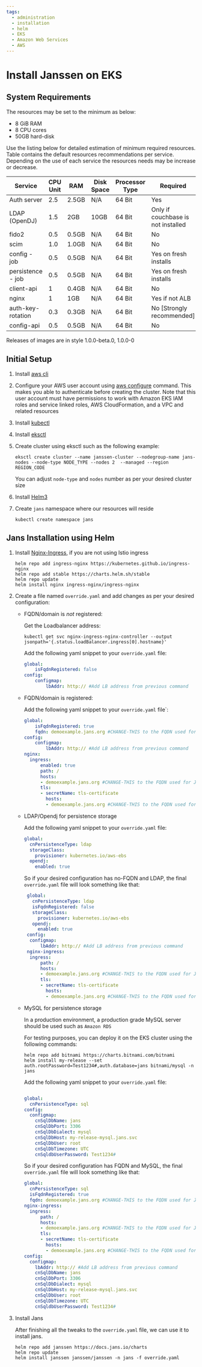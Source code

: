 ```yaml
---
tags:
  - administration
  - installation
  - helm
  - EKS
  - Amazon Web Services
  - AWS
---
```


# Install Janssen on EKS

## System Requirements

The resources may be set to the minimum as below:

- 8 GiB RAM
- 8 CPU cores
- 50GB hard-disk

Use the listing below for detailed estimation of minimum required resources. Table contains the default resources recommendations per service. Depending on the use of each service the resources needs may be increase or decrease.

| Service           | CPU Unit | RAM   | Disk Space | Processor Type | Required                           |
|-------------------|----------|-------|------------|----------------|------------------------------------|
| Auth server       | 2.5      | 2.5GB | N/A        | 64 Bit         | Yes                                |
| LDAP (OpenDJ)     | 1.5      | 2GB   | 10GB       | 64 Bit         | Only if couchbase is not installed |
| fido2             | 0.5      | 0.5GB | N/A        | 64 Bit         | No                                 |
| scim              | 1.0      | 1.0GB | N/A        | 64 Bit         | No                                 |
| config - job      | 0.5      | 0.5GB | N/A        | 64 Bit         | Yes on fresh installs              |
| persistence - job | 0.5      | 0.5GB | N/A        | 64 Bit         | Yes on fresh installs              |
| client-api        | 1        | 0.4GB | N/A        | 64 Bit         | No                                 |
| nginx             | 1        | 1GB   | N/A        | 64 Bit         | Yes if not ALB                     |
| auth-key-rotation | 0.3      | 0.3GB | N/A        | 64 Bit         | No [Strongly recommended]          |
| config-api        | 0.5      | 0.5GB | N/A        | 64 Bit         | No                                 |

Releases of images are in style 1.0.0-beta.0, 1.0.0-0

## Initial Setup

1.  Install [aws cli](https://docs.aws.amazon.com/cli/latest/userguide/getting-started-install.html)

2.  Configure your AWS user account using [aws configure](https://docs.aws.amazon.com/cli/latest/userguide/cli-configure-files.html) command. This makes you able to authenticate before creating the cluster.
    Note that this user account must have permissions to work with Amazon EKS IAM roles and service linked roles, AWS CloudFormation, and a VPC and related resources
    
3.  Install [kubectl](https://docs.aws.amazon.com/eks/latest/userguide/install-kubectl.html)

4.  Install [eksctl](https://docs.aws.amazon.com/eks/latest/userguide/getting-started-eksctl.html) 

5.  Create cluster using eksctl such as the following example:

    ```  
    eksctl create cluster --name janssen-cluster --nodegroup-name jans-nodes --node-type NODE_TYPE --nodes 2  --managed --region REGION_CODE
    ```
    You can adjust `node-type` and `nodes` number as per your desired cluster size

6.  Install [Helm3](https://helm.sh/docs/intro/install/)

7.  Create `jans` namespace where our resources will reside
    ```
    kubectl create namespace jans
    ```

## Jans Installation using Helm
1.  Install [Nginx-Ingress](https://github.com/kubernetes/ingress-nginx), if you are not using Istio ingress
    
      ```
      helm repo add ingress-nginx https://kubernetes.github.io/ingress-nginx
      helm repo add stable https://charts.helm.sh/stable
      helm repo update
      helm install nginx ingress-nginx/ingress-nginx
      ```

2.  Create a file named `override.yaml` and add changes as per your desired configuration:

    - FQDN/domain is *not* registered:
    
        
        Get the Loadbalancer address: 
        ```
        kubectl get svc nginx-ingress-nginx-controller --output jsonpath='{.status.loadBalancer.ingress[0].hostname}'
        ```

      
        
        Add the following yaml snippet to your `override.yaml` file:

        ```yaml
        global:
            isFqdnRegistered: false
        config:
            configmap:
                lbAddr: http:// #Add LB address from previous command
        ```

    - FQDN/domain is registered:

        Add the following yaml snippet to your `override.yaml` file`:

        ```yaml
        global:
            isFqdnRegistered: true
            fqdn: demoexample.jans.org #CHANGE-THIS to the FQDN used for Jans
        config:
            configmap:
                lbAddr: http:// #Add LB address from previous command
        nginx:
          ingress:
              enabled: true
              path: /
              hosts:
              - demoexample.jans.org #CHANGE-THIS to the FQDN used for Jans
              tls:
              - secretName: tls-certificate
                hosts:
                - demoexample.jans.org #CHANGE-THIS to the FQDN used for Jans
        ```






    -  LDAP/Opendj for persistence storage


          Add the following yaml snippet to your `override.yaml` file:
          ```yaml
          global:
            cnPersistenceType: ldap
            storageClass:
              provisioner: kubernetes.io/aws-ebs
            opendj:
              enabled: true
          ```

          So if your desired configuration has no-FQDN and LDAP, the final `override.yaml` file will look something like that:

          ```yaml
           global:
             cnPersistenceType: ldap
             isFqdnRegistered: false
             storageClass:
               provisioner: kubernetes.io/aws-ebs
             opendj:
               enabled: true
           config:
            configmap:
                lbAddr: http:// #Add LB address from previous command
           nginx-ingress:
            ingress:
                path: /
                hosts:
                - demoexample.jans.org #CHANGE-THIS to the FQDN used for Jans
                tls:
                - secretName: tls-certificate
                  hosts:
                  - demoexample.jans.org #CHANGE-THIS to the FQDN used for Jans          
          ```







    - MySQL for persistence storage

      In a production environment, a production grade MySQL server should be used such as `Amazon RDS`

      For testing purposes, you can deploy it on the EKS cluster using the following commands:

      ```
      helm repo add bitnami https://charts.bitnami.com/bitnami
      helm install my-release --set auth.rootPassword=Test1234#,auth.database=jans bitnami/mysql -n jans
      ```

      Add the following yaml snippet to your `override.yaml` file:
      
      ```yaml
      
      global:
        cnPersistenceType: sql
      config:
        configmap:
          cnSqlDbName: jans
          cnSqlDbPort: 3306
          cnSqlDbDialect: mysql
          cnSqlDbHost: my-release-mysql.jans.svc
          cnSqlDbUser: root
          cnSqlDbTimezone: UTC
          cnSqldbUserPassword: Test1234#
      ```

      So if your desired configuration has FQDN and MySQL, the final `override.yaml` file will look something like that:

      ```yaml
      global:
        cnPersistenceType: sql
        isFqdnRegistered: true
        fqdn: demoexample.jans.org #CHANGE-THIS to the FQDN used for Jans
      nginx-ingress:
        ingress:
            path: /
            hosts:
            - demoexample.jans.org #CHANGE-THIS to the FQDN used for Jans
            tls:
            - secretName: tls-certificate
              hosts:
              - demoexample.jans.org #CHANGE-THIS to the FQDN used for Jans  
      config:
        configmap:
          lbAddr: http:// #Add LB address from previous command
          cnSqlDbName: jans
          cnSqlDbPort: 3306
          cnSqlDbDialect: mysql
          cnSqlDbHost: my-release-mysql.jans.svc
          cnSqlDbUser: root
          cnSqlDbTimezone: UTC
          cnSqldbUserPassword: Test1234#
      ```

3.  Install Jans



      After finishing all the tweaks to the `override.yaml` file, we can use it to install jans.

      ```
      helm repo add janssen https://docs.jans.io/charts
      helm repo update
      helm install janssen janssen/janssen -n jans -f override.yaml
      ```